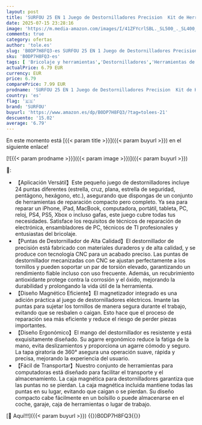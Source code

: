 ```yaml
---
layout: post
title: 'SURFOU 25 EN 1 Juego de Destornilladores Precision  Kit de Herramientas Portátil Pequeños Magnéticas Puntas de Destornillador para iPhones  Switch  PS4  PS5  Xbox  PC  Mac  Laptop  Ordenador  Cámara'
date: 2025-07-15 23:28:16
image: 'https://m.media-amazon.com/images/I/41ZFYcrlSBL._SL500_._SL400_.jpg'
comments: true
category: ofertas
author: 'tole.es'
slug: 'B0DP7H8FQ3-es SURFOU 25 EN 1 Juego de Destornilladores Precision Kit de...'
sku: 'B0DP7H8FQ3-es'
tags: [ 'Bricolaje y herramientas','Destornilladores','Herramientas de mano','Herramientas manuales y eléctricas','Juegos de destornilladores','ps4','ps5','surfou','xbox','🇪🇸', ]
actualPrice: 6.79 EUR
currency: EUR
price: 6.79
comparePrice: 7.99 EUR
prodname: 'SURFOU 25 EN 1 Juego de Destornilladores Precision  Kit de Herramientas Portátil Pequeños Magnéticas Puntas de Destornillador para iPhones  Switch  PS4  PS5  Xbox  PC  Mac  Laptop  Ordenador  Cámara'
country: 'es'
flag: '🇪🇸'
brand: 'SURFOU'
buyurl: 'https://www.amazon.es/dp/B0DP7H8FQ3/?tag=tolees-21'
descuento: '15.02'
average: '6.79'
---
```


En este momento está [{{< param title >}}]({{< param buyurl >}}) en el siguiente enlace!

[![{{< param prodname >}}]({{< param image >}})]({{< param buyurl >}})

🔎:

- 【Aplicación Versátil】Este pequeño juego de destornilladores incluye 24 puntas diferentes (estrella, cruz, plana, estrella de seguridad, pentágono, hexágono, etc.), asegurando que dispongas de un conjunto de herramientas de reparación compacto pero completo. Ya sea para reparar un iPhone, iPad, MacBook, computadora, portátil, tableta, PC, reloj, PS4, PS5, Xbox o incluso gafas, este juego cubre todas tus necesidades. Satisface los requisitos de técnicos de reparación de electrónica, ensambladores de PC, técnicos de TI profesionales y entusiastas del bricolaje.
- 【Puntas de Destornillador de Alta Calidad】El destornillador de precisión está fabricado con materiales duraderos y de alta calidad, y se produce con tecnología CNC para un acabado preciso. Las puntas de destornillador mecanizadas con CNC se ajustan perfectamente a los tornillos y pueden soportar un par de torsión elevado, garantizando un rendimiento fiable incluso con uso frecuente. Además, un recubrimiento antioxidante protege contra la corrosión y el óxido, mejorando la durabilidad y prolongando la vida útil de la herramienta.
- 【Diseño Magnético Eficiente】El magnetizador integrado es una adición práctica al juego de destornilladores eléctricos. Imante las puntas para sujetar los tornillos de manera segura durante el trabajo, evitando que se resbalen o caigan. Esto hace que el proceso de reparación sea más eficiente y reduce el riesgo de perder piezas importantes.
- 【Diseño Ergonómico】El mango del destornillador es resistente y está exquisitamente diseñado. Su agarre ergonómico reduce la fatiga de la mano, evita deslizamientos y proporciona un agarre cómodo y seguro. La tapa giratoria de 360° asegura una operación suave, rápida y precisa, mejorando la experiencia del usuario.
- 【Fácil de Transportar】Nuestro conjunto de herramientas para computadoras está diseñado para facilitar el transporte y el almacenamiento. La caja magnética para destornilladores garantiza que las puntas no se pierdan. La caja magnética incluida mantiene todas las puntas en su lugar, evitando que caigan o se pierdan. Su diseño compacto cabe fácilmente en un bolsillo o puede almacenarse en el coche, garaje, caja de herramientas o lugar de trabajo.

[🛒 Aquí!!!]({{< param buyurl >}})
{{<world>}}B0DP7H8FQ3{{</world>}}
